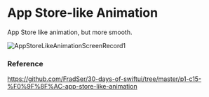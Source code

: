 # App Store-like Animation

App Store like animation, but more smooth.

![AppStoreLikeAnimationScreenRecord1](https://user-images.githubusercontent.com/3436468/98523073-6fc98b80-22b0-11eb-9675-4821ec249735.gif)

### Reference

https://github.com/FradSer/30-days-of-swiftui/tree/master/p1-c15-%F0%9F%8F%AC-app-store-like-animation
